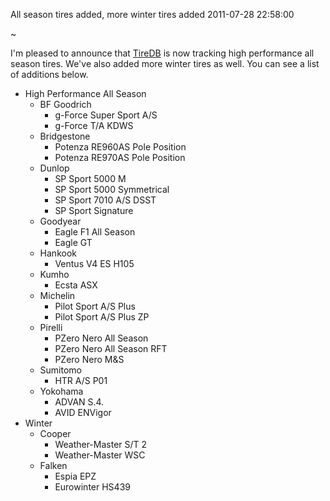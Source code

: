 All season tires added, more winter tires added
2011-07-28 22:58:00

~

I'm pleased to announce that [TireDB](http://www.tiredb.com) is now tracking high performance all season tires. 
We've also added more winter tires as well. You can see a list of additions below. 

* High Performance All Season
    * BF Goodrich    
        * g-Force Super Sport A/S
        * g-Force T/A KDWS
    * Bridgestone    
        * Potenza RE960AS Pole Position
        * Potenza RE970AS Pole Position
    * Dunlop    
        * SP Sport 5000 M
        * SP Sport 5000 Symmetrical
        * SP Sport 7010 A/S DSST
        * SP Sport Signature
    * Goodyear    
        * Eagle F1 All Season
        * Eagle GT
    * Hankook    
        * Ventus V4 ES H105
    * Kumho
        * Ecsta ASX
    * Michelin    
        * Pilot Sport A/S Plus
        * Pilot Sport A/S Plus ZP
    * Pirelli    
        * PZero Nero All Season
        * PZero Nero All Season RFT
        * PZero Nero M&S
    * Sumitomo    
        * HTR A/S P01
    * Yokohama    
        * ADVAN S.4.
        * AVID ENVigor
* Winter
    * Cooper
        * Weather-Master S/T 2
        * Weather-Master WSC
    * Falken
        * Espia EPZ
        * Eurowinter HS439